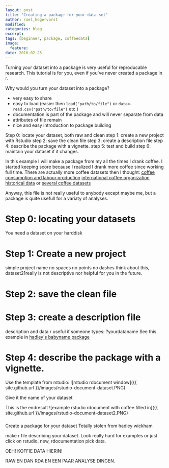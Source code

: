 ```yaml
---
layout: post
title: "Creating a package for your data set"
author: roel_hogervorst
modified:
categories: blog
excerpt: 
tags: [beginner, package, coffeedata]
image:
  feature:
date: 2016-02-25
---
```


Turning your dataset into a package is very useful for reproducable research. This tutorial is for you, even if you've never created a package in r.

Why would you turn your dataset into a package?

* very easy to share
* easy to load (easier then `load("path/to/file")` or `data<-read.csv("path/to/file")` etc.)
*  documentation is part of the package and will never separate from data
*  attributes of file remain
*  nice and easy introduction to package building


Step 0: locate your dataset, both raw and clean 
step 1: create a new project with Rstudio
step 2: save the clean file
step 3: create a description file
step 4: describe the package with a vignette.
step 5: test and build
step 6: maintain your dataset if it changes.

In this example I will make a package from my all the times I drank coffee. 
I started keeping score because I realized I drank more coffee since working full time. There are actually more coffee datasets then I thought: [coffee consumption and labour production](http://freakonometrics.hypotheses.org/16010)
[international coffee organization historical data](http://www.ico.org/new_historical.asp) or [several coffee datasets](http://harvestchoice.org/products/data/60)

Anyway, this file is not really useful to anybody except maybe me, but a package is quite usefull for a variaty of analyses.

# Step 0: locating your datasets

You need a dataset on your harddisk

# Step 1: Create a new project

simple project name no spaces no points no dashes
think about this, dataset21really is not descriptive nor helpful for you in the future.
  
# Step 2: save the clean file
# Step 3: create a description file

description
and data.r
useful if someone types: ?yourdataname
See this example in [hadley's babyname package](https://github.com/hadley/babynames/blob/master/R/data.R)


# Step 4: describe the package with a vignette.

Use the template from rstudio:
![rstudio rdocument window]({{ site.github.url }}/images/rstudio-document-dataset.PNG)

Give it the name of your dataset

This is the endresult
![example rstudio rdocument with coffee filled in]({{ site.github.url }}/images/rstudio-document-dataset2.PNG)



###
Create a package for your dataset
 Totally stolen from hadley wickham 


make r file describing your dataset. Look really hard for examples or just click on rstudio, new, rdocumentation pick data.


OEH!  KOFFIE DATA HIERIN!

RAW EN DAN RDA EN EEN PAAR ANALYSE DINGEN.

